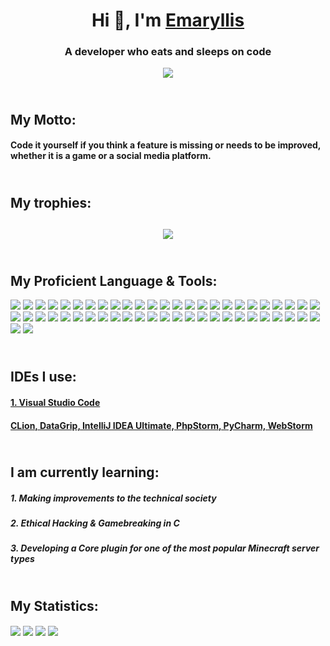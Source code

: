 <h1 align="center">Hi 👋, I'm <a href="https://github.com/Emaryllis">Emaryllis</a></h1>
<h3 align="center">A developer who eats and sleeps on code</h3>
<p align="center"><img src="https://komarev.com/ghpvc/?username=Emaryllis&label=Profile%20views&color=0e75b6"></p>
<h2><br>My Motto:</h2>
<h4>Code it yourself if you think a feature is missing or needs to be improved, whether it is a game or a social media platform.</h4>
<h2><br>My trophies:<h2>
<p align="center"><img src="https://github-profile-trophy.vercel.app/?username=Emaryllis&show_icons=true&theme=radical"></p>
<h2><br>My Proficient Language & Tools:</h2>
<a href="https://www.photoshop.com/en"><img src="https://img.shields.io/badge/Adobe%20Photoshop-31A8FF?style=for-the-badge&logo=Adobe%20Photoshop"></a> <a href="https://www.adobe.com/products/xd.html"><img src="https://img.shields.io/badge/Adobe%20XD-470137?style=for-the-badge&logo=Adobe%20XD"></a> <a href="https://developer.android.com"><img src="https://img.shields.io/badge/Android%20Studio-3DDC84.svg?style=for-the-badge&logo=android-studio&logoColor=white"></a> <a href="https://angular.io"><img src="https://img.shields.io/badge/angular-%23DD0031.svg?style=for-the-badge&logo=angular"></a> <a href="https://angular.io"><img src="https://img.shields.io/badge/angular.js-%23E23237.svg?style=for-the-badge&logo=angularjs"></a> <a href="https://www.arduino.cc/"><img src="https://img.shields.io/badge/-Arduino-00979D?style=for-the-badge&logo=Arduino&logoColor=white"></a> <a href="https://aws.amazon.com"><img src="https://img.shields.io/badge/AWS-%23FF9900.svg?style=for-the-badge&logo=amazon-aws"></a> <a href="https://azure.microsoft.com/en-in/"><img src="https://img.shields.io/badge/azure-%230072C6.svg?style=for-the-badge&logo=microsoftazure"></a> <a href="https://backbonejs.org"><img src="https://img.shields.io/badge/backbone%20js-0071B5?style=for-the-badge&logo=backbone.js"></a> <a href="https://www.gnu.org/software/bash"><img src="https://img.shields.io/badge/GNU%20Bash-4EAA25?style=for-the-badge&logo=GNU%20Bash&logoColor=white"></a> <a href="https://www.blender.org/"><img src="https://img.shields.io/badge/blender-%23F5792A.svg?style=for-the-badge&logo=blender&logoColor=white"></a> <a href="https://getbootstrap.com"><img src="https://img.shields.io/badge/Bootstrap-563D7C?style=for-the-badge&logo=bootstrap"></a> <a href="https://www.cprogramming.com/"><img src="https://img.shields.io/badge/C-00599C?style=for-the-badge&logo=c"></a> <a href="https://www.w3schools.com/css/"><img src="https://img.shields.io/badge/CSS3-1572B6?style=for-the-badge&logo=css3"></a> <a href="https://www.djangoproject.com/"><img src="https://img.shields.io/badge/Django-092E20?style=for-the-badge&logo=django&logoColor=green"></a> <a href="https://www.docker.com/"><img src="https://img.shields.io/badge/Docker-2CA5E0?style=for-the-badge&logo=docker&logoColor=white"></a> <a href="https://expressjs.com"><img src="https://img.shields.io/badge/Express.js-000000?style=for-the-badge&logo=express"></a> <a href="https://www.figma.com/"><img src="https://img.shields.io/badge/figma-%23F24E1E.svg?style=for-the-badge&logo=figma&logoColor=white"></a> <a href="https://firebase.google.com/"><img src="https://img.shields.io/badge/firebase-ffca28?style=for-the-badge&logo=firebase&logoColor=white"></a> <a href="https://flask.palletsprojects.com/"><img src="https://img.shields.io/badge/Flask-000000?style=for-the-badge&logo=flask&logoColor=white"></a> <a href="https://cloud.google.com"><img src="https://img.shields.io/badge/Google_Cloud-4285F4?style=for-the-badge&logo=google-cloud&logoColor=white"></a> <a href="https://git-scm.com/"><img src="https://img.shields.io/badge/GIT-E44C30?style=for-the-badge&logo=git&logoColor=white"></a> <a href="https://heroku.com"><img src="https://img.shields.io/badge/Heroku-430098?style=for-the-badge&logo=heroku"></a> <a href="https://www.w3.org/html/"><img src="https://img.shields.io/badge/HTML5-E34F26?style=for-the-badge&logo=html5&logoColor=white"></a> <a href="https://www.java.com"><img src="https://img.shields.io/badge/java-%23ED8B00.svg?style=for-the-badge&logo=openjdk"></a> <a href="https://developer.mozilla.org/en-US/docs/Web/JavaScript"><img src="https://img.shields.io/badge/JavaScript-323330?style=for-the-badge&logo=javascript&logoColor=F7DF1E"></a> <a href="https://www.jenkins.io"><img src="https://img.shields.io/badge/Jenkins-D24939?style=for-the-badge&logo=Jenkins&logoColor=white"></a> <a href="https://kotlinlang.org"><img src="https://img.shields.io/badge/Kotlin-0095D5?&style=for-the-badge&logo=kotlin"></a> <a href="https://www.linux.org/"><img src="https://img.shields.io/badge/Linux-FCC624?style=for-the-badge&logo=linux&logoColor=white"></a> <a href="https://mariadb.org/"><img src="https://img.shields.io/badge/MariaDB-003545?style=for-the-badge&logo=mariadb"></a> <a href="https://www.mongodb.com/"><img src="https://img.shields.io/badge/MongoDB-4EA94B?style=for-the-badge&logo=mongodb&logoColor=white"></a> <a href="https://www.microsoft.com/en-us/sql-server"><img src="https://img.shields.io/badge/Microsoft%20SQL%20Server-CC2927?style=for-the-badge&logo=microsoft%20sql%20server"></a> <a href="https://www.mysql.com/"><img src="https://img.shields.io/badge/MySQL-005C84?style=for-the-badge&logo=mysql&logoColor=white"></a> <a href="https://nextjs.org/"><img src="https://img.shields.io/badge/next.js-000000?style=for-the-badge&logo=nextdotjs"></a> <a href="https://www.nginx.com"><img src="https://img.shields.io/badge/Nginx-009639?style=for-the-badge&logo=nginx"></a> <a href="https://nodejs.org"><img src="https://img.shields.io/badge/Node.js-339933?style=for-the-badge&logo=nodedotjs&logoColor=white"></a> <a href="https://www.oracle.com/"><img src="https://img.shields.io/badge/Oracle-F80000?style=for-the-badge&logo=oracle"></a> <a href="https://pandas.pydata.org/"><img src="https://img.shields.io/badge/Pandas-2C2D72?style=for-the-badge&logo=pandas"></a> <a href="https://www.php.net"><img src="https://img.shields.io/badge/PHP-777BB4?style=for-the-badge&logo=php&logoColor=white"></a> <a href="https://www.postgresql.org"><img src="https://img.shields.io/badge/PostgreSQL-316192?style=for-the-badge&logo=postgresql&logoColor=white"></a> <a href="https://www.python.org"><img src="https://img.shields.io/badge/python-3670A0?style=for-the-badge&logo=python&color=yellow"></a> <a href="https://pytorch.org/"><img src="https://img.shields.io/badge/PyTorch-EE4C2C?style=for-the-badge&logo=pytorch&logoColor=white"></a> <a href="https://reactjs.org/"><img src="https://img.shields.io/badge/React-20232A?style=for-the-badge&logo=react&logoColor=61DAFB"></a> <a href="https://redis.io"><img src="https://img.shields.io/badge/redis-%23DD0031.svg?&style=for-the-badge&logo=redis&logoColor=white"></a> <a href="https://sass-lang.com"><img src="https://img.shields.io/badge/SASS-hotpink.svg?style=for-the-badge&logo=SASS&logoColor=white"></a> <a href="https://www.selenium.dev"><img src="https://img.shields.io/badge/-selenium-%43B02A?style=for-the-badge&logo=selenium&logoColor=white"></a> <a href="https://www.sqlite.org/"><img src="https://img.shields.io/badge/sqlite-%2307405e.svg?style=for-the-badge&logo=sqlite"></a> <a href="https://developer.apple.com/swift/"><img src="https://img.shields.io/badge/swift-F54A2A?style=for-the-badge&logo=swift&logoColor=white"></a> <a href="https://www.typescriptlang.org/"><img src="https://img.shields.io/badge/typescript-%23007ACC.svg?style=for-the-badge&logo=typescript&logoColor=white"></a> <a href="https://unity.com/"><img src="https://img.shields.io/badge/unity-%23000000.svg?style=for-the-badge&logo=unity"></a> <a href="https://unrealengine.com/"><img src="https://img.shields.io/badge/unrealengine-%23313131.svg?style=for-the-badge&logo=unrealengine"></a> <a href="https://vuejs.org/"><img src="https://img.shields.io/badge/vuejs-%2335495e.svg?style=for-the-badge&logo=vuedotjs&logoColor=%234FC08D"></a>
<br>
<h2><br>IDEs I use:</h2>
<h4><a href="https://code.visualstudio.com">1. Visual Studio Code</a></h5>
<h4><a href="https://www.jetbrains.com/idea/buy/?section=commercial&billing=yearly">CLion, DataGrip, IntelliJ IDEA Ultimate, PhpStorm, PyCharm, WebStorm</a></h5>
<h2><br>I am currently learning:</h2>
<h5>1. Making improvements to the technical society</h5>
<h5>2. Ethical Hacking & Gamebreaking in C</h5>
<h5>3. Developing a Core plugin for one of the most popular Minecraft server types</h5>
<h2><br>My Statistics: </h2>
<img align="center" src="https://github-readme-stats.vercel.app/api/top-langs?username=Emaryllis&show_icons=true&theme=midnight-purple&layout=pie&hide_border=true">
<img align="center" src="https://github-readme-stats.vercel.app/api?username=Emaryllis&show_icons=true&theme=midnight-purple&count_private=true&ring_color=ffdcf7&hide_border=true">
<img align="center" src="https://github-readme-streak-stats.herokuapp.com?user=Emaryllis&theme=midnight-purple&hide_border=true&date_format=j%20M%5B%20Y%5D&mode=weekly&background=45%2C0000FF80%2CFF76C780">
<!-- <img align="center" src="https://github-readme-stats.vercel.app/api/wakatime?username=Emaryllis&layout=compact"> -->
<img align="center" src="https://github-readme-stats.vercel.app/api/wakatime?username=iDevelopThings&layout=compact&theme=midnight-purple">
